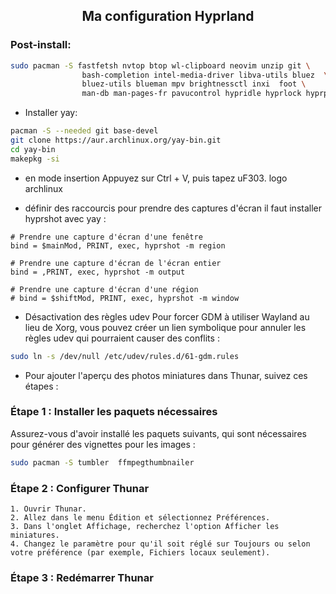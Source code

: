 ## <p align="center">  Ma configuration Hyprland</p>

### Post-install:
```bash
sudo pacman -S fastfetsh nvtop btop wl-clipboard neovim unzip git \
                bash-completion intel-media-driver libva-utils bluez  \
                bluez-utils blueman mpv brightnessctl inxi  foot \
                man-db man-pages-fr pavucontrol hypridle hyprlock hyprpaper tumbler  ffmpegthumbnailer
```
- Installer yay:
```bash
pacman -S --needed git base-devel
git clone https://aur.archlinux.org/yay-bin.git
cd yay-bin
makepkg -si
```

- en mode insertion Appuyez sur Ctrl + V, puis tapez uF303.  logo archlinux


*  définir des raccourcis pour prendre des captures d'écran il faut installer hyprshot avec yay :

```text
# Prendre une capture d'écran d'une fenêtre
bind = $mainMod, PRINT, exec, hyprshot -m region

# Prendre une capture d'écran de l'écran entier
bind = ,PRINT, exec, hyprshot -m output

# Prendre une capture d'écran d'une région
# bind = $shiftMod, PRINT, exec, hyprshot -m window
```

+ Désactivation des règles udev
Pour forcer GDM à utiliser Wayland au lieu de Xorg, vous pouvez créer un lien
 symbolique pour annuler les règles udev qui pourraient causer des conflits :

```bash
sudo ln -s /dev/null /etc/udev/rules.d/61-gdm.rules
```
* Pour ajouter l'aperçu des photos miniatures dans Thunar, suivez ces étapes :

### Étape 1 : Installer les paquets nécessaires
Assurez-vous d'avoir installé les paquets suivants, qui sont nécessaires pour générer des vignettes pour les images :

```bash
sudo pacman -S tumbler  ffmpegthumbnailer
```

### Étape 2 : Configurer Thunar

    1. Ouvrir Thunar.
    2. Allez dans le menu Édition et sélectionnez Préférences.
    3. Dans l'onglet Affichage, recherchez l'option Afficher les miniatures.
    4. Changez le paramètre pour qu'il soit réglé sur Toujours ou selon votre préférence (par exemple, Fichiers locaux seulement).

### Étape 3 : Redémarrer Thunar


